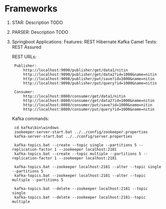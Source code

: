 # Frameworks
1. STAR: Description TODO

2. PARSER: Description TODO

3. Springboot Applications:
    Features:
      REST
      Hibernate
      Kafka
      Camel
      Tests:
         REST Assured
   
    REST URLs:

        Publisher:
            http://localhost:9090/publisher/get/data1/nitin
            http://localhost:9090/publisher/get/data2?id=1000&name=nitin
            http://localhost:9098/publisher/put/save?id=1000&name=nitin
            http://localhost:9098/publisher/put/query?id=1000&name=nitin

        Consumer:
            http://localhost:8080/consumer/get/data1/nitin
            http://localhost:8080/consumer/get/data2?id=1000&name=nitin
            http://localhost:8080/consumer/put/save?id=1000&name=nitin
            http://localhost:8080/consumer/put/query?id=1000&name=nitin
  
  
    Kafka commands:
  
        cd kafka\bin\windows
        zookeeper-server-start.bat ../../config/zookeeper.properties
        kafka-server-start.bat ../../config/server.properties

        kafka-topics.bat --create --topic single --partitions 5 --replication-factor 1 --zookeeper localhost:2181
        kafka-topics.bat --create --topic multiple --partitions 5 --replication-factor 1 --zookeeper localhost:2181

        kafka-topics.bat --zookeeper localhost:2181 --alter --topic single --partitions 5
        kafka-topics.bat --zookeeper localhost:2181 --alter --topic multiple --partitions 5

        kafka-topics.bat --delete --zookeeper localhost:2181 --topic single
        kafka-topics.bat --delete --zookeeper localhost:2181--topic multiple
